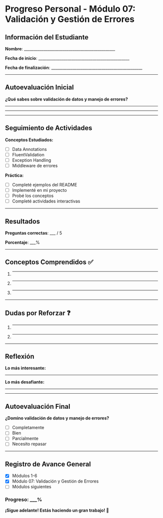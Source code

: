 # Progreso Personal - Módulo 07: Validación y Gestión de Errores

## Información del Estudiante

**Nombre**: _______________________________________________

**Fecha de inicio**: _______________________________________________

**Fecha de finalización**: _______________________________________________

---

## Autoevaluación Inicial

**¿Qué sabes sobre validación de datos y manejo de errores?**
_______________________________________________
_______________________________________________

---

## Seguimiento de Actividades

**Conceptos Estudiados:**
- [ ] Data Annotations
- [ ] FluentValidation
- [ ] Exception Handling
- [ ] Middleware de errores

**Práctica:**
- [ ] Completé ejemplos del README
- [ ] Implementé en mi proyecto
- [ ] Probé los conceptos
- [ ] Completé actividades interactivas

---

## Resultados

**Preguntas correctas**: ___ / 5

**Porcentaje**: ___%

---

## Conceptos Comprendidos ✅

1. _______________________________________________
2. _______________________________________________
3. _______________________________________________

---

## Dudas por Reforzar ❓

1. _______________________________________________
2. _______________________________________________

---

## Reflexión

**Lo más interesante:**
_______________________________________________

**Lo más desafiante:**
_______________________________________________

---

## Autoevaluación Final

**¿Domino validación de datos y manejo de errores?**
- [ ] Completamente
- [ ] Bien
- [ ] Parcialmente
- [ ] Necesito repasar

---

## Registro de Avance General

- [x] Módulos 1-6
- [x] Módulo 07: Validación y Gestión de Errores
- [ ] Módulos siguientes

### Progreso: ___%

**¡Sigue adelante! Estás haciendo un gran trabajo! 🎉**
